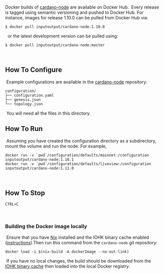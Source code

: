 Docker builds of [cardano-node](https://hub.docker.com/repository/docker/inputoutput/cardano-node) are available on Docker Hub.
​
Every release is tagged using semantic versioning and pushed to Docker Hub. For instance, images for release 1.10.0 can be pulled from Docker Hub via:
​
```
$ docker pull inputoutput/cardano-node:1.10.0
```
​
​
or the latest development version can be pulled using:
​
```
$ docker pull inputoutput/cardano-node:master
```
​
## How To Configure
​
Example configurations are available in the [cardano-node](https://github.com/input-output-hk/cardano-node/tree/master/configuration/defaults) repository:
​
```
configuration/
├── configuration.yaml
├── genesis.json
└── topology.json
```
​
You will need all the files in this directory.
​
## How To Run
​
Assuming you have created the configuration directory as a subdirectory, mount
the volume and run the node. For example,
​
```
docker run -v `pwd`/configuration/defaults/mainnet:/configuration inputoutput/cardano-node:1.10.1
docker run -v `pwd`/configuration/defaults/liveview:/configuration inputoutput/cardano-node:1.11.0
```
​
## How To Stop
```
CTRL+C
```
​
### Building the Docker image locally
​
Ensure that you have [Nix](https://nixos.org/) installed and the IOHK binary cache enabled
([instructions](https://github.com/input-output-hk/cardano-node-wiki/blob/main/docs/getting-started/building-the-node-using-nix.md)).
​
Then run this command from the `cardano-node` git repository:
​
```
docker load -i $(nix-build -A dockerImage --no-out-link)
```
​
If you have no local changes, the build should be downloaded from
the [IOHK binary cache](https://ci.iog.io/project/input-output-hk-cardano-node)
then loaded into the local Docker registry.
